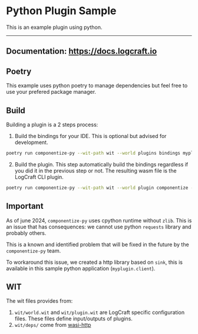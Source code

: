 # Python Plugin Sample

This is an example plugin using python.

---
**Documentation**: <a href="https://docs.logcraft.io" target="_blank">https://docs.logcraft.io</a>
---

## Poetry

This example uses python poetry to manage dependencies but feel free to use your prefered package manager.

## Build

Building a plugin is a 2 steps process:

1. Build the bindings for your IDE. This is optional but advised for development.

```bash
poetry run componentize-py --wit-path wit --world plugins bindings myplugin

```

2. Build the plugin. This step automatically build the bindings regardless if you did it in the previous step or not. The resulting wasm file is the LogCraft CLI plugin.

```bash
poetry run componentize-py --wit-path wit --world plugin componentize -p myplugin main -o my-plugin.wasm
```


## Important

As of june 2024, `componentize-py` uses cpython runtime without `zlib`. This is an issue that has consequences: we cannot use python `requests` library and probably others.

This is a known and identified problem that will be fixed in the future by the `componentize-py` team.

To workaround this issue, we created a http library based on `sink`, this is available in this sample python application (`myplugin.client`).


## WIT

The wit files provides from:

1. `wit/world.wit` and `wit/plugin.wit` are LogCraft specific configuration files. These files define input/outputs of plugins.
2. `wit/deps/` come from [wasi-http](https://github.com/WebAssembly/wasi-http/tree/main/wit/deps)